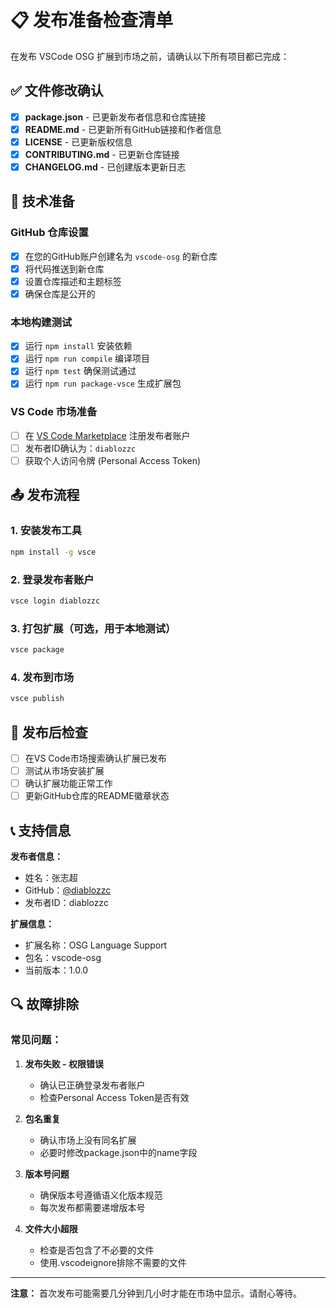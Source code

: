 # 📋 发布准备检查清单

在发布 VSCode OSG 扩展到市场之前，请确认以下所有项目都已完成：

## ✅ 文件修改确认

- [x] **package.json** - 已更新发布者信息和仓库链接
- [x] **README.md** - 已更新所有GitHub链接和作者信息  
- [x] **LICENSE** - 已更新版权信息
- [x] **CONTRIBUTING.md** - 已更新仓库链接
- [x] **CHANGELOG.md** - 已创建版本更新日志

## 🔧 技术准备

### GitHub 仓库设置
- [x] 在您的GitHub账户创建名为 `vscode-osg` 的新仓库
- [x] 将代码推送到新仓库
- [x] 设置仓库描述和主题标签
- [x] 确保仓库是公开的

### 本地构建测试
- [x] 运行 `npm install` 安装依赖
- [x] 运行 `npm run compile` 编译项目
- [x] 运行 `npm test` 确保测试通过
- [x] 运行 `npm run package-vsce` 生成扩展包

### VS Code 市场准备
- [ ] 在 [VS Code Marketplace](https://marketplace.visualstudio.com/manage) 注册发布者账户
- [ ] 发布者ID确认为：`diablozzc`
- [ ] 获取个人访问令牌 (Personal Access Token)

## 📤 发布流程

### 1. 安装发布工具
```bash
npm install -g vsce
```

### 2. 登录发布者账户
```bash
vsce login diablozzc
```

### 3. 打包扩展（可选，用于本地测试）
```bash
vsce package
```

### 4. 发布到市场
```bash
vsce publish
```

## 🎯 发布后检查

- [ ] 在VS Code市场搜索确认扩展已发布
- [ ] 测试从市场安装扩展
- [ ] 确认扩展功能正常工作
- [ ] 更新GitHub仓库的README徽章状态

## 📞 支持信息

**发布者信息：**
- 姓名：张志超
- GitHub：[@diablozzc](https://github.com/diablozzc)
- 发布者ID：diablozzc

**扩展信息：**
- 扩展名称：OSG Language Support
- 包名：vscode-osg
- 当前版本：1.0.0

## 🔍 故障排除

### 常见问题：

1. **发布失败 - 权限错误**
   - 确认已正确登录发布者账户
   - 检查Personal Access Token是否有效

2. **包名重复**
   - 确认市场上没有同名扩展
   - 必要时修改package.json中的name字段

3. **版本号问题**
   - 确保版本号遵循语义化版本规范
   - 每次发布都需要递增版本号

4. **文件大小超限**
   - 检查是否包含了不必要的文件
   - 使用.vscodeignore排除不需要的文件

---

**注意：** 首次发布可能需要几分钟到几小时才能在市场中显示。请耐心等待。 